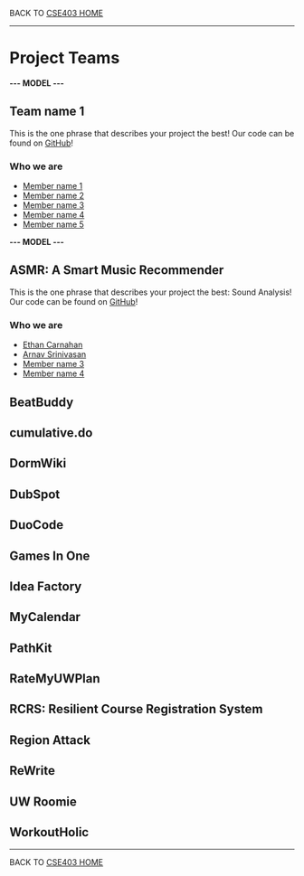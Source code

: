 BACK TO [CSE403 HOME](README.md)

---

# Project Teams

**--- MODEL ---**

## Team name 1

This is the one phrase that describes your project the best!
Our code can be found on [GitHub](https://github.com/username/projectname)!

### Who we are

  - [Member name 1](https://myhomepage.me)
  - [Member name 2](https://myhomepage.me)
  - [Member name 3](https://myhomepage.me)
  - [Member name 4](https://myhomepage.me)
  - [Member name 5](https://myhomepage.me)

**--- MODEL ---**

## ASMR: A Smart Music Recommender	

This is the one phrase that describes your project the best: Sound Analysis!
Our code can be found on [GitHub](https://github.com/DreamRealitii/ASmartMusicRecommender)!

### Who we are

  - [Ethan Carnahan](https://github.com/DreamRealitii)
  - [Arnav Srinivasan](https://github.com/asrini30)
  - [Member name 3](https://github.com/)
  - [Member name 4](https://github.com/)

## BeatBuddy

## cumulative.do

## DormWiki

## DubSpot

## DuoCode

## Games In One

## Idea Factory

## MyCalendar

## PathKit

## RateMyUWPlan

## RCRS: Resilient Course Registration System

## Region Attack

## ReWrite

## UW Roomie

## WorkoutHolic

---

BACK TO [CSE403 HOME](README.md)

